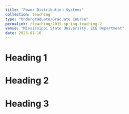 ```yaml
---
title: "Power Distribution Systems"
collection: teaching
type: "Undergraduate/Graduate Course"
permalink: /teaching/2015-spring-teaching-2
venue: "Mississippi State University, ECE Department"
date: 2023-01-16
---
```


Heading 1
======

Heading 2
======

Heading 3
======
